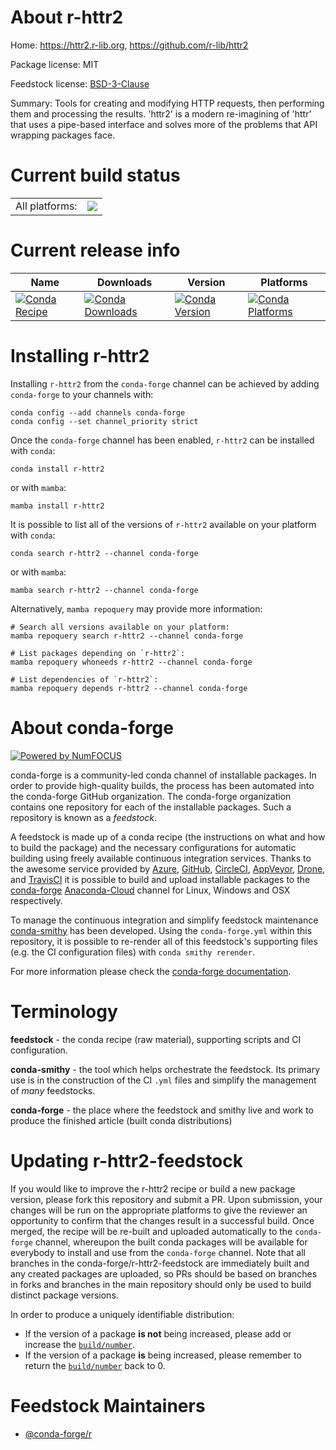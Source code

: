 About r-httr2
=============

Home: https://httr2.r-lib.org, https://github.com/r-lib/httr2

Package license: MIT

Feedstock license: [BSD-3-Clause](https://github.com/conda-forge/r-httr2-feedstock/blob/main/LICENSE.txt)

Summary: Tools for creating and modifying HTTP requests, then performing them and processing the results. 'httr2' is a modern re-imagining of 'httr' that uses a pipe-based interface and solves more of the problems that API wrapping packages face.

Current build status
====================


<table><tr><td>All platforms:</td>
    <td>
      <a href="https://dev.azure.com/conda-forge/feedstock-builds/_build/latest?definitionId=16415&branchName=main">
        <img src="https://dev.azure.com/conda-forge/feedstock-builds/_apis/build/status/r-httr2-feedstock?branchName=main">
      </a>
    </td>
  </tr>
</table>

Current release info
====================

| Name | Downloads | Version | Platforms |
| --- | --- | --- | --- |
| [![Conda Recipe](https://img.shields.io/badge/recipe-r--httr2-green.svg)](https://anaconda.org/conda-forge/r-httr2) | [![Conda Downloads](https://img.shields.io/conda/dn/conda-forge/r-httr2.svg)](https://anaconda.org/conda-forge/r-httr2) | [![Conda Version](https://img.shields.io/conda/vn/conda-forge/r-httr2.svg)](https://anaconda.org/conda-forge/r-httr2) | [![Conda Platforms](https://img.shields.io/conda/pn/conda-forge/r-httr2.svg)](https://anaconda.org/conda-forge/r-httr2) |

Installing r-httr2
==================

Installing `r-httr2` from the `conda-forge` channel can be achieved by adding `conda-forge` to your channels with:

```
conda config --add channels conda-forge
conda config --set channel_priority strict
```

Once the `conda-forge` channel has been enabled, `r-httr2` can be installed with `conda`:

```
conda install r-httr2
```

or with `mamba`:

```
mamba install r-httr2
```

It is possible to list all of the versions of `r-httr2` available on your platform with `conda`:

```
conda search r-httr2 --channel conda-forge
```

or with `mamba`:

```
mamba search r-httr2 --channel conda-forge
```

Alternatively, `mamba repoquery` may provide more information:

```
# Search all versions available on your platform:
mamba repoquery search r-httr2 --channel conda-forge

# List packages depending on `r-httr2`:
mamba repoquery whoneeds r-httr2 --channel conda-forge

# List dependencies of `r-httr2`:
mamba repoquery depends r-httr2 --channel conda-forge
```


About conda-forge
=================

[![Powered by
NumFOCUS](https://img.shields.io/badge/powered%20by-NumFOCUS-orange.svg?style=flat&colorA=E1523D&colorB=007D8A)](https://numfocus.org)

conda-forge is a community-led conda channel of installable packages.
In order to provide high-quality builds, the process has been automated into the
conda-forge GitHub organization. The conda-forge organization contains one repository
for each of the installable packages. Such a repository is known as a *feedstock*.

A feedstock is made up of a conda recipe (the instructions on what and how to build
the package) and the necessary configurations for automatic building using freely
available continuous integration services. Thanks to the awesome service provided by
[Azure](https://azure.microsoft.com/en-us/services/devops/), [GitHub](https://github.com/),
[CircleCI](https://circleci.com/), [AppVeyor](https://www.appveyor.com/),
[Drone](https://cloud.drone.io/welcome), and [TravisCI](https://travis-ci.com/)
it is possible to build and upload installable packages to the
[conda-forge](https://anaconda.org/conda-forge) [Anaconda-Cloud](https://anaconda.org/)
channel for Linux, Windows and OSX respectively.

To manage the continuous integration and simplify feedstock maintenance
[conda-smithy](https://github.com/conda-forge/conda-smithy) has been developed.
Using the ``conda-forge.yml`` within this repository, it is possible to re-render all of
this feedstock's supporting files (e.g. the CI configuration files) with ``conda smithy rerender``.

For more information please check the [conda-forge documentation](https://conda-forge.org/docs/).

Terminology
===========

**feedstock** - the conda recipe (raw material), supporting scripts and CI configuration.

**conda-smithy** - the tool which helps orchestrate the feedstock.
                   Its primary use is in the construction of the CI ``.yml`` files
                   and simplify the management of *many* feedstocks.

**conda-forge** - the place where the feedstock and smithy live and work to
                  produce the finished article (built conda distributions)


Updating r-httr2-feedstock
==========================

If you would like to improve the r-httr2 recipe or build a new
package version, please fork this repository and submit a PR. Upon submission,
your changes will be run on the appropriate platforms to give the reviewer an
opportunity to confirm that the changes result in a successful build. Once
merged, the recipe will be re-built and uploaded automatically to the
`conda-forge` channel, whereupon the built conda packages will be available for
everybody to install and use from the `conda-forge` channel.
Note that all branches in the conda-forge/r-httr2-feedstock are
immediately built and any created packages are uploaded, so PRs should be based
on branches in forks and branches in the main repository should only be used to
build distinct package versions.

In order to produce a uniquely identifiable distribution:
 * If the version of a package **is not** being increased, please add or increase
   the [``build/number``](https://docs.conda.io/projects/conda-build/en/latest/resources/define-metadata.html#build-number-and-string).
 * If the version of a package **is** being increased, please remember to return
   the [``build/number``](https://docs.conda.io/projects/conda-build/en/latest/resources/define-metadata.html#build-number-and-string)
   back to 0.

Feedstock Maintainers
=====================

* [@conda-forge/r](https://github.com/conda-forge/r/)


